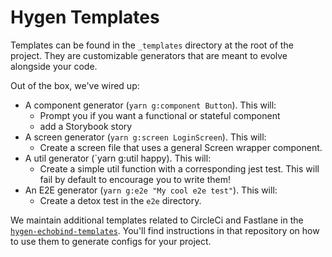 # Hygen Templates

Templates can be found in the `_templates` directory at the root of the project. They are customizable generators that are meant to evolve alongside your code.

Out of the box, we've wired up:

- A component generator (`yarn g:component Button`). This will:
  - Prompt you if you want a functional or stateful component
  - add a Storybook story
- A screen generator (`yarn g:screen LoginScreen`). This will:
  - Create a screen file that uses a general Screen wrapper component.
- A util generator (`yarn g:util happy). This will:
  - Create a simple util function with a corresponding jest test. This will fail by default to encourage you to write them!
- An E2E generator (`yarn g:e2e "My cool e2e test"`). This will:
  - Create a detox test in the `e2e` directory.

We maintain additional templates related to CircleCi and Fastlane in the [`hygen-echobind-templates`](https://github.com/echobind/hygen-echobind-templates). You'll find instructions in that repository on how to use them to generate configs for your project.
